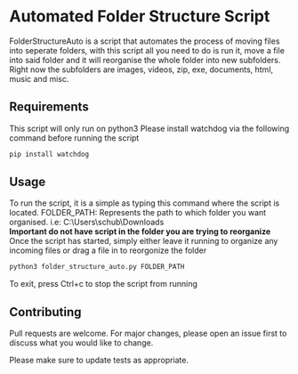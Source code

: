 # Automated Folder Structure Script
FolderStructureAuto is a script that automates the process of moving files into seperate folders, with this script
all you need to do is run it, move a file into said folder and it will reorganise the whole folder into
new subfolders. Right now the subfolders are images, videos, zip, exe, documents, html, music and misc.

## Requirements 
This script will only run on python3
Please install watchdog via the following command before running the script

```bash
pip install watchdog
```

## Usage

To run the script, it is a simple as typing this command where the script is located.
FOLDER_PATH: Represents the path to which folder you want organised.
i.e: C:\Users\schub\Downloads
<br>
**Important do not have script in the folder you are trying to reorganize**
Once the script has started, simply either leave it running to organize any incoming files or drag a file in to reorgonize the folder
```bash
python3 folder_structure_auto.py FOLDER_PATH
```
To exit, press Ctrl+c to stop the script from running

## Contributing
Pull requests are welcome. For major changes, please open an issue first to discuss what you would like to change.

Please make sure to update tests as appropriate.
